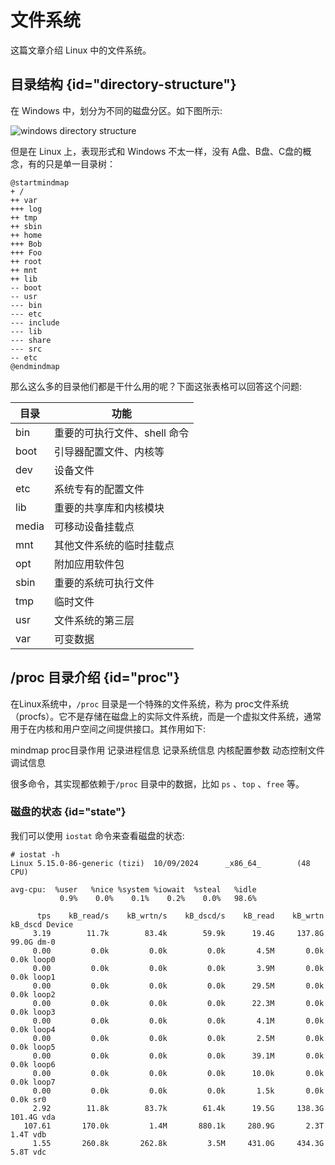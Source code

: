 # 文件系统

这篇文章介绍 Linux 中的文件系统。

## 目录结构 {id="directory-structure"}

在 Windows 中，划分为不同的磁盘分区。如下图所示:

<img src="http://file-linker.oss-cn-hangzhou.aliyuncs.com/hivsZRIR8TLA4JfTnet6.png" alt="windows directory structure"/>

但是在 Linux 上，表现形式和 Windows 不太一样，没有 A盘、B盘、C盘的概念，有的只是单一目录树：

```plantuml
@startmindmap
+ /
++ var
+++ log
++ tmp
++ sbin
++ home
+++ Bob
+++ Foo
++ root
++ mnt
++ lib
-- boot
-- usr
--- bin
--- etc
--- include
--- lib
--- share
--- src
-- etc
@endmindmap
```

那么这么多的目录他们都是干什么用的呢？下面这张表格可以回答这个问题:

| 目录    | 功能                |
|-------|-------------------|
| bin   | 重要的可执行文件、shell 命令 |
| boot  | 引导器配置文件、内核等       |
| dev   | 设备文件              |
| etc   | 系统专有的配置文件         |
| lib   | 重要的共享库和内核模块       |
| media | 可移动设备挂载点          |
| mnt   | 其他文件系统的临时挂载点      |
| opt   | 附加应用软件包           |
| sbin  | 重要的系统可执行文件        |
| tmp   | 临时文件              |
| usr   | 文件系统的第三层          |
| var   | 可变数据              |

## /proc 目录介绍 {id="proc"}

在Linux系统中，`/proc` 目录是一个特殊的文件系统，称为 proc文件系统（procfs）。它不是存储在磁盘上的实际文件系统，而是一个虚拟文件系统，通常用于在内核和用户空间之间提供接口。其作用如下:

<code-block lang="mermaid">
mindmap
    proc目录作用
        记录进程信息
        记录系统信息
        内核配置参数
        动态控制文件
        调试信息
</code-block>

很多命令，其实现都依赖于`/proc` 目录中的数据，比如 `ps` 、`top` 、`free` 等。

### 磁盘的状态 {id="state"}

我们可以使用 `iostat` 命令来查看磁盘的状态:
```shell
# iostat -h
Linux 5.15.0-86-generic (tizi)  10/09/2024      _x86_64_        (48 CPU)

avg-cpu:  %user   %nice %system %iowait  %steal   %idle
           0.9%    0.0%    0.1%    0.2%    0.0%   98.6%

      tps    kB_read/s    kB_wrtn/s    kB_dscd/s    kB_read    kB_wrtn    kB_dscd Device
     3.19        11.7k        83.4k        59.9k      19.4G     137.8G      99.0G dm-0
     0.00         0.0k         0.0k         0.0k       4.5M       0.0k       0.0k loop0
     0.00         0.0k         0.0k         0.0k       3.9M       0.0k       0.0k loop1
     0.00         0.0k         0.0k         0.0k      29.5M       0.0k       0.0k loop2
     0.00         0.0k         0.0k         0.0k      22.3M       0.0k       0.0k loop3
     0.00         0.0k         0.0k         0.0k       4.1M       0.0k       0.0k loop4
     0.00         0.0k         0.0k         0.0k       2.5M       0.0k       0.0k loop5
     0.00         0.0k         0.0k         0.0k      39.1M       0.0k       0.0k loop6
     0.00         0.0k         0.0k         0.0k      10.0k       0.0k       0.0k loop7
     0.00         0.0k         0.0k         0.0k       1.5k       0.0k       0.0k sr0
     2.92        11.8k        83.7k        61.4k      19.5G     138.3G     101.4G vda
   107.61       170.0k         1.4M       880.1k     280.9G       2.3T       1.4T vdb
     1.55       260.8k       262.8k         3.5M     431.0G     434.3G       5.8T vdc
```
